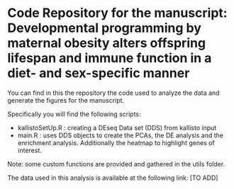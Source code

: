 # Code Repository for the manuscript: Developmental programming by maternal obesity alters offspring lifespan and immune function in a diet- and sex-specific manner

You can find in this the repository the code used to analyze the data and generate the figures for the manuscript.

Specifically you will find the following scripts:
- kallistoSetUp.R : creating a DEseq Data set (DDS) from kallisto input
- main.R : uses DDS objects to create the PCAs, the DE analysis and the enrichment analysis. Additionally the heatmap to highlight genes of interest.

Note: some custom functions are provided and gathered in the  utils folder.

The data used in this analysis is available at the following link: [TO ADD]

